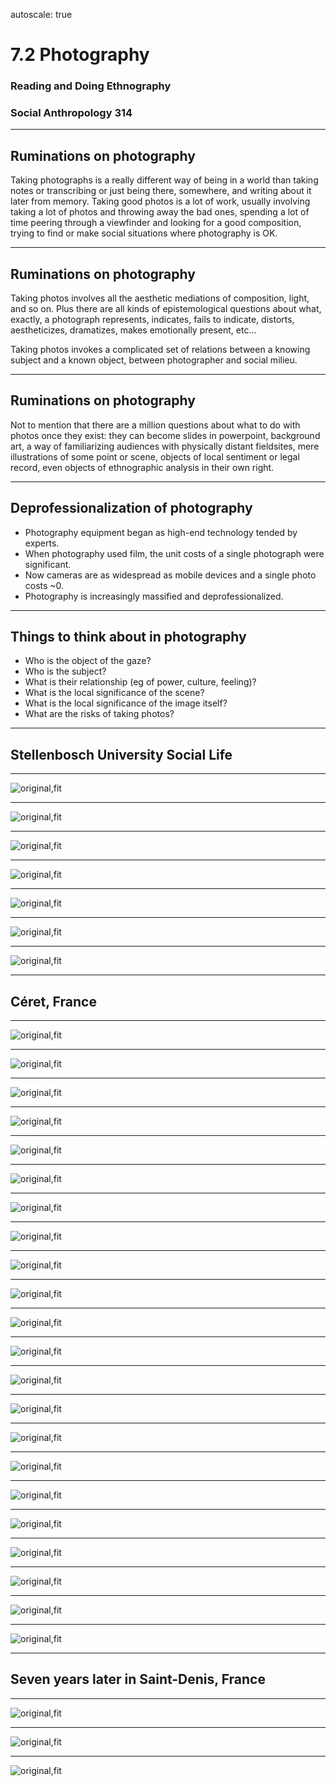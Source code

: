 autoscale: true

# 7.2 Photography

### Reading and Doing Ethnography
### Social Anthropology 314

---

## Ruminations on photography

Taking photographs is a really different way of being in a world than taking notes or transcribing or just being there, somewhere, and writing about it later from memory. Taking good photos is a lot of work, usually involving taking a lot of photos and throwing away the bad ones, spending a lot of time peering through a viewfinder and looking for a good composition, trying to find or make social situations where photography is OK.

---

## Ruminations on photography

Taking photos involves all the aesthetic mediations of composition, light, and so on. Plus there are all kinds of epistemological questions about what, exactly, a photograph represents, indicates, fails to indicate, distorts, aestheticizes, dramatizes, makes emotionally present, etc...

Taking photos invokes a complicated set of relations between a knowing subject and a known object, between photographer and social milieu. 

---

## Ruminations on photography

Not to mention that there are a million questions about what to do with photos once they exist: they can become slides in powerpoint, background art, a way of familiarizing audiences with physically distant fieldsites, mere illustrations of some point or scene, objects of local sentiment or legal record, even objects of ethnographic analysis in their own right. 

---

## Deprofessionalization of photography

- Photography equipment began as high-end technology tended by experts.
- When photography used film, the unit costs of a single photograph were significant.
- Now cameras are as widespread as mobile devices and a single photo costs ~0.
- Photography is increasingly massified and deprofessionalized.

---

## Things to think about in photography

- Who is the object of the gaze?
- Who is the subject?
- What is their relationship (eg of power, culture, feeling)?
- What is the local significance of the scene?
- What is the local significance of the image itself?
- What are the risks of taking photos?

---

## Stellenbosch University Social Life

---

![original,fit](images/class-photos/ba-building.jpg)

---

![original,fit](images/class-photos/ba-building2.jpg)

---

![original,fit](images/class-photos/braai.jpg)

---

![original,fit](images/class-photos/laptop.jpg)

---

![original,fit](images/class-photos/outside.jpg)

---

![original,fit](images/class-photos/phones.jpg)

---

![original,fit](images/class-photos/stands.jpg)

---

## Céret, France

---

![original,fit](images/ceret/ceret01.jpg)

---

![original,fit](images/ceret/ceret02.jpg)

---

![original,fit](images/ceret/ceret20.jpg)


---

![original,fit](images/ceret/ceret19.jpg)

---

![original,fit](images/ceret/ceret04.jpg)

---

![original,fit](images/ceret/ceret05.jpg)

---

![original,fit](images/ceret/ceret06.jpg)

---

![original,fit](images/ceret/ceret07.jpg)

---

![original,fit](images/ceret/ceret08.jpg)

---

![original,fit](images/ceret/ceret10.jpg)

---

![original,fit](images/ceret/ceret26.jpg)

---

![original,fit](images/ceret/ceret11.jpg)

---

![original,fit](images/ceret/ceret21.jpg)

---

![original,fit](images/ceret/ceret22.jpg)

---

![original,fit](images/ceret/ceret23.jpg)

---

![original,fit](images/ceret/ceret13.jpg)

---

![original,fit](images/ceret/ceret24.jpg)

---

![original,fit](images/ceret/ceret14.jpg)

---

![original,fit](images/ceret/ceret15.jpg)

---

![original,fit](images/ceret/ceret16.jpg)

---

![original,fit](images/ceret/ceret17.jpg)

---

![original,fit](images/ceret/ceret18.jpg)

---

## Seven years later in Saint-Denis, France

---

![original,fit](images/ceret/stdenis2.jpg)

---

![original,fit](images/ceret/stdenis3.jpg)

---

![original,fit](images/ceret/stdenis1.jpg)

